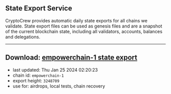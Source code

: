 ## State Export Service
CryptoCrew provides automatic daily state exports for all chains we validate. State export files can be used as genesis files and are a snapshot of the current blockchain state, including all validators, accounts, balances and delegations.

---
**Download: [empowerchain-1 state export](https://dl.ccvalidators.com/SERVICE/empowerchain/empowerchain-1_export_3248709.json)**
---

- last updated: Thu Jan 25 2024 02:20:23
- chain id: `empowerchain-1`
- export height: `3248709`
- use for: airdrops, local tests, chain recovery
